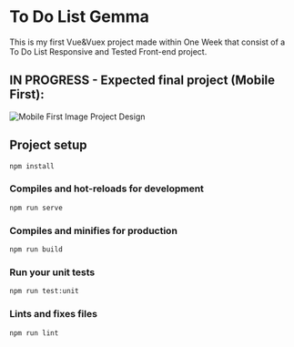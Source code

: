 # To Do List Gemma

This is my first Vue&Vuex project made within One Week that consist of a To Do List Responsive and Tested Front-end project.

## IN PROGRESS - Expected final project (Mobile First): 

![Mobile First Image Project Design](https://github.com/europcarmobilitygroup/emobg-gemma/blob/main/todolist-gemma/src/assets/expected_final_result_mobileFirst.JPG)

## Project setup
```
npm install
```

### Compiles and hot-reloads for development
```
npm run serve
```

### Compiles and minifies for production
```
npm run build
```

### Run your unit tests
```
npm run test:unit
```

### Lints and fixes files
```
npm run lint
```

